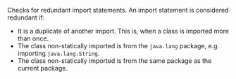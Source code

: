 Checks for redundant import statements. An import statement is
considered redundant if:

  - It is a duplicate of another import. This is, when a class is
    imported more than once.
  - The class non-statically imported is from the `java.lang` package,
    e.g. importing `java.lang.String`.
  - The class non-statically imported is from the same package as the
    current package.
